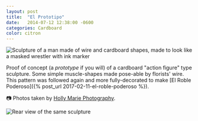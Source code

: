 ```yaml
---
layout: post
title:  "El Prototipo"
date:   2014-07-12 12:38:00 -0600
categories: Cardboard
color: citron
---
```


![Sculpture of a man made of wire and cardboard shapes, made to look like a masked wrestler with ink marker](https://live.staticflickr.com/65535/50781129417_43826bdc94_b.jpg)

<!--more-->

Proof of concept (a _prototype_ if you will) of a cardboard "action figure" type sculpture. Some simple muscle-shapes made pose-able by florists' wire. This pattern was followed again and more fully-decorated to make [El Roble Poderoso]({% post_url 2017-02-11-el-roble-poderoso %}).

📷 Photos taken by [Holly Marie Photography](https://hollymarie.photo/).

![Rear view of the same sculpture](https://live.staticflickr.com/65535/50781024011_091a90d1ec_b.jpg)
